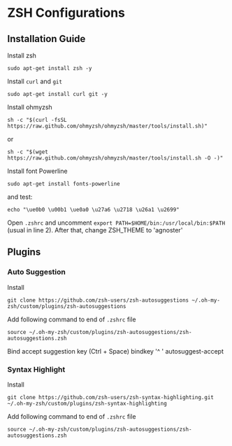 # ZSH Configurations
## Installation Guide
Install zsh
```
sudo apt-get install zsh -y
```
Install `curl` and `git`
```
sudo apt-get install curl git -y
```
Install ohmyzsh
```
sh -c "$(curl -fsSL https://raw.github.com/ohmyzsh/ohmyzsh/master/tools/install.sh)"
```
or
```
sh -c "$(wget https://raw.github.com/ohmyzsh/ohmyzsh/master/tools/install.sh -O -)"
```
Install font Powerline
```
sudo apt-get install fonts-powerline
```
and test:
```
echo "\ue0b0 \u00b1 \ue0a0 \u27a6 \u2718 \u26a1 \u2699"
```
Open `.zshrc` and uncomment `export PATH=$HOME/bin:/usr/local/bin:$PATH` (usual in line 2). After that, change ZSH_THEME to 'agnoster'

## Plugins
### Auto Suggestion
Install
```
git clone https://github.com/zsh-users/zsh-autosuggestions ~/.oh-my-zsh/custom/plugins/zsh-autosuggestions
```
Add following command to end of `.zshrc` file
```
source ~/.oh-my-zsh/custom/plugins/zsh-autosuggestions/zsh-autosuggestions.zsh
```
Bind accept suggestion key (Ctrl + Space)
    bindkey '^ ' autosuggest-accept

### Syntax Highlight
Install
```
git clone https://github.com/zsh-users/zsh-syntax-highlighting.git ~/.oh-my-zsh/custom/plugins/zsh-syntax-highlighting
```
Add following command to end of `.zshrc` file
```
source ~/.oh-my-zsh/custom/plugins/zsh-autosuggestions/zsh-autosuggestions.zsh
```